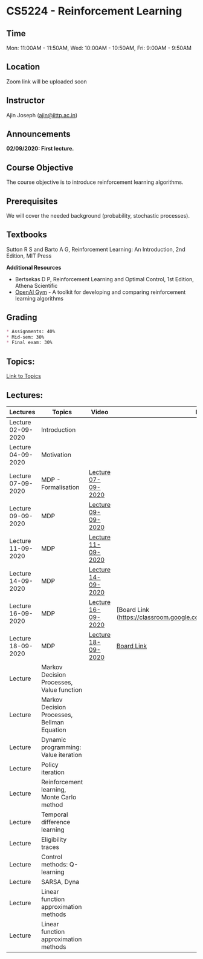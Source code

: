 # CS5224 - Reinforcement Learning

## Time

Mon: 11:00AM - 11:50AM,
Wed: 10:00AM - 10:50AM,
Fri: 9:00AM - 9:50AM

## Location
Zoom link will be uploaded soon

## Instructor
Ajin Joseph (ajin@iittp.ac.in)


## Announcements
**02/09/2020: First lecture.**


## Course Objective
The course objective is to introduce reinforcement learning algorithms.

## Prerequisites

We will cover the needed background (probability, stochastic processes). 

## Textbooks
Sutton R S and Barto A G, Reinforcement Learning: An Introduction, 2nd Edition, MIT Press

**Additional Resources**

* Bertsekas D P, Reinforcement Learning and Optimal Control, 1st Edition, Athena Scientific
* [OpenAI Gym](https://gym.openai.com/) - A toolkit for developing and comparing reinforcement learning algorithms

## Grading
```markdown
* Assignments: 40% 
* Mid-sem: 30% 
* Final exam: 30%
```

 
## Topics:

[Link to Topics](https://iittp.ac.in/pdfs/syllabus/CS5224.pdf)
 
 
## Lectures:

| **Lectures**   | **Topics** | **Video** | **Board** |
| --- | --- | --- | --- |
| Lecture 02-09-2020     | Introduction  | | |
| Lecture 04-09-2020     | Motivation   | | |
| Lecture 07-09-2020     | MDP - Formalisation | [Lecture 07-09-2020](https://drive.google.com/file/d/1ahkrWr0I9f_YIXVkoXkI4NrsOs_UhQyD/view) | |
| Lecture 09-09-2020     | MDP  | [Lecture 09-09-2020](https://drive.google.com/file/d/1ngMTB7ZKaAYIBuefJKGxsZp4OougUBQ3/view) | |
| Lecture 11-09-2020     | MDP | [Lecture 11-09-2020](https://drive.google.com/file/d/1I63fvQ-AE5ooZVFNMHogqMKTbAalCeKB/view) |  |
| Lecture 14-09-2020     | MDP | [Lecture 14-09-2020](https://drive.google.com/file/d/16lzrp6qJMR0J5lzPNizHT1F5WrjZOm_X/view) | |
| Lecture 16-09-2020     | MDP | [Lecture 16-09-2020](https://drive.google.com/file/d/1jnkxH-Q1qLMiH0zSrotRjNZqE2OB1_Jp/view) | [Board Link (https://classroom.google.com/u/1/c/MTMxOTMyNjgwOTE0) |
| Lecture 18-09-2020     | MDP | [Lecture 18-09-2020](https://drive.google.com/file/d/1FDWhZexXO1O9dXAsWLotWlK_EGp-MJvv/view) | [Board Link](https://classroom.google.com/u/1/c/MTMxOTMyNjgwOTE0)|
| Lecture      | Markov Decision Processes, Value function | | |
| Lecture      | Markov Decision Processes, Bellman Equation | | |
| Lecture      | Dynamic programming: Value iteration | | |
| Lecture     | Policy iteration | | |
| Lecture     | Reinforcement learning, Monte Carlo method  | | |
| Lecture     | Temporal difference learning | | |
| Lecture     | Eligibility traces | | |
| Lecture     | Control methods: Q-learning | | |
| Lecture     | SARSA, Dyna  | | |
| Lecture     | Linear function approximation methods | | |
| Lecture     | Linear function approximation methods | | |






